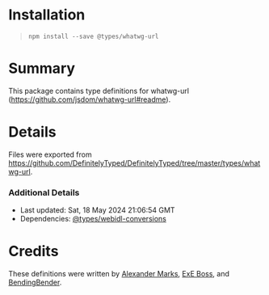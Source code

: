 # Installation
> `npm install --save @types/whatwg-url`
# Summary
This package contains type definitions for whatwg-url (https://github.com/jsdom/whatwg-url#readme).
# Details
Files were exported from https://github.com/DefinitelyTyped/DefinitelyTyped/tree/master/types/whatwg-url.
### Additional Details
 * Last updated: Sat, 18 May 2024 21:06:54 GMT
 * Dependencies: [@types/webidl-conversions](https://npmjs.com/package/@types/webidl-conversions)
# Credits
These definitions were written by [Alexander Marks](https://github.com/aomarks), [ExE Boss](https://github.com/ExE-Boss), and [BendingBender](https://github.com/BendingBender).
